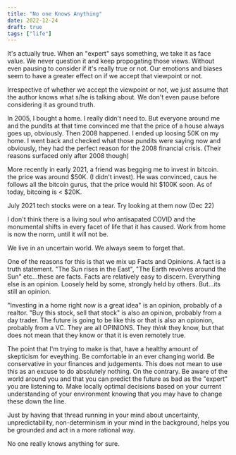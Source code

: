 ```yaml
---
title: "No one Knows Anything"
date: 2022-12-24
draft: true
tags: ["life"]
---
```

It's actually true. When an "expert" says something, we take it as face value. We never question it and keep propogating those views. Without even pausing to consider if it's really true or not. Our emotions and biases seem to have a greater effect on if we accept that viewpoint or not.

Irrespective of whether we accept the viewpoint or not, we just assume that the author knows what s/he is talking about. We don't even pause before considering it as ground truth.

In 2005, I bought a home. I really didn't need to. But everyone around me and the pundits at that time convinced me that the price of a house always goes up, obviously. Then 2008 happened. I ended up loosing 50K on my home. I went back and checked what those pundits were saying now and obviously, they had the perfect reason for the 2008 financial crisis. (Their reasons surfaced only after 2008 though)

More recently in early 2021, a friend was begging me to invest in bitcoin. the price was around $50K. (I didn't invest). He was convinced, caus he follows all the bitcoin gurus, that the price would hit $100K soon. As of today, bitcoing is < $20K.

July 2021 tech stocks were on a tear. Try looking at them now (Dec 22) 

I don't think there is a living soul who antisapated COVID and the monumental shifts in every facet of life that it has caused. Work from home is now the norm, until it will not be.

We live in an uncertain world. We always seem to forget that. 

One of the reasons for this is that we mix up Facts and Opinions. A fact is a truth statement. "The Sun rises in the East", "The Earth revolves around the Sun" etc...these are facts. Facts are relatively easy to discern. Everything else is an opinion. Loosely held by some, strongly held by others. But...its still an opinion.

"Investing in a home right now is a great idea" is an opinion, probably of a realtor. "Buy this stock, sell that stock" is also an opinion, probably from a day trader. The future is going to be like this or that is also an opionion, probably from a VC. They are all OPINIONS. They _think_ they know, but that does not mean that they know or that it is even remotely true.

The point that I'm trying to make is that, have a healthy amount of skepticism for eveything. Be comfortable in an ever changing world. Be conservative in your finances and judgements. This does not mean to use this as an excuse to do absolutely nothing. On the contrary. Be aware of the world around you and that you can predict the future as bad as the "expert" you are listening to. Make locally optimal decisions based on your current understanding of your environment knowing that you may have to change these down the line.  

Just by having that thread running in your mind about uncertainty, unpredictability, non-determinism in your mind in the background, helps you be grounded and act in a more rational way.

No one really knows anything for sure.
